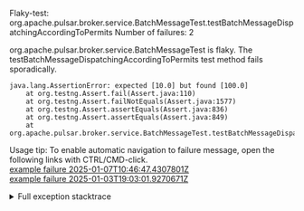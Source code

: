         
Flaky-test: org.apache.pulsar.broker.service.BatchMessageTest.testBatchMessageDispatchingAccordingToPermits
Number of failures: 2

org.apache.pulsar.broker.service.BatchMessageTest is flaky. The testBatchMessageDispatchingAccordingToPermits test method fails sporadically.

```
java.lang.AssertionError: expected [10.0] but found [100.0]
	at org.testng.Assert.fail(Assert.java:110)
	at org.testng.Assert.failNotEquals(Assert.java:1577)
	at org.testng.Assert.assertEquals(Assert.java:836)
	at org.testng.Assert.assertEquals(Assert.java:849)
	at org.apache.pulsar.broker.service.BatchMessageTest.testBatchMessageDispatchingAccordingToPermits(BatchMessageTest.java:1016)
```

Usage tip: To enable automatic navigation to failure message, open the following links with CTRL/CMD-click.  
[example failure 2025-01-07T10:46:47.4307801Z](https://github.com/apache/pulsar/actions/runs/12635032254/job/35247450509#step:11:1178)  
[example failure 2025-01-03T19:03:01.9270671Z](https://github.com/apache/pulsar/actions/runs/12602408785/job/35125717078#step:11:1222)  


<details>
<summary>Full exception stacktrace</summary>
<code><pre>
java.lang.AssertionError: expected [10.0] but found [100.0]
	at org.testng.Assert.fail(Assert.java:110)
	at org.testng.Assert.failNotEquals(Assert.java:1577)
	at org.testng.Assert.assertEquals(Assert.java:836)
	at org.testng.Assert.assertEquals(Assert.java:849)
	at org.apache.pulsar.broker.service.BatchMessageTest.testBatchMessageDispatchingAccordingToPermits(BatchMessageTest.java:1016)
	at java.base/jdk.internal.reflect.DirectMethodHandleAccessor.invoke(DirectMethodHandleAccessor.java:103)
	at java.base/java.lang.reflect.Method.invoke(Method.java:580)
	at org.testng.internal.invokers.MethodInvocationHelper.invokeMethod(MethodInvocationHelper.java:139)
	at org.testng.internal.invokers.InvokeMethodRunnable.runOne(InvokeMethodRunnable.java:47)
	at org.testng.internal.invokers.InvokeMethodRunnable.call(InvokeMethodRunnable.java:76)
	at org.testng.internal.invokers.InvokeMethodRunnable.call(InvokeMethodRunnable.java:11)
	at java.base/java.util.concurrent.FutureTask.run(FutureTask.java:317)
	at java.base/java.util.concurrent.ThreadPoolExecutor.runWorker(ThreadPoolExecutor.java:1144)
	at java.base/java.util.concurrent.ThreadPoolExecutor$Worker.run(ThreadPoolExecutor.java:642)
	at java.base/java.lang.Thread.run(Thread.java:1583)

</pre></code>
</details>

